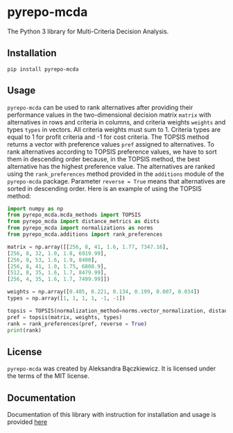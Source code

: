 # pyrepo-mcda

The Python 3 library for Multi-Criteria Decision Analysis.

## Installation

```
pip install pyrepo-mcda
```

## Usage

`pyrepo-mcda` can be used to rank alternatives after providing their performance values in the two-dimensional decision matrix `matrix`
with alternatives in rows and criteria in columns, and criteria weights `weights` and types `types` in vectors. 
All criteria weights must sum to 1. Criteria types are equal to 1 for profit criteria and -1 for cost criteria. The TOPSIS method returns a
vector with preference values `pref` assigned to alternatives. To rank alternatives according to TOPSIS preference values, we have to sort them
in descending order because, in the TOPSIS method, the best alternative has the highest preference value. The alternatives are ranked using 
the `rank_preferences` method provided in the `additions` module of the `pyrepo-mcda` package. Parameter `reverse = True` means that alternatives 
are sorted in descending order. Here is an example of using the TOPSIS method:

```python
import numpy as np
from pyrepo_mcda.mcda_methods import TOPSIS
from pyrepo_mcda import distance_metrics as dists
from pyrepo_mcda import normalizations as norms
from pyrepo_mcda.additions import rank_preferences

matrix = np.array([[256, 8, 41, 1.6, 1.77, 7347.16],
[256, 8, 32, 1.0, 1.8, 6919.99],
[256, 8, 53, 1.6, 1.9, 8400],
[256, 8, 41, 1.0, 1.75, 6808.9],
[512, 8, 35, 1.6, 1.7, 8479.99],
[256, 4, 35, 1.6, 1.7, 7499.99]])

weights = np.array([0.405, 0.221, 0.134, 0.199, 0.007, 0.034])
types = np.array([1, 1, 1, 1, -1, -1])

topsis = TOPSIS(normalization_method=norms.vector_normalization, distance_metric=dists.euclidean)
pref = topsis(matrix, weights, types)
rank = rank_preferences(pref, reverse = True)
print(rank)
```

## License

`pyrepo-mcda` was created by Aleksandra Bączkiewicz. It is licensed under the terms of the MIT license.

## Documentation

Documentation of this library with instruction for installation and usage is 
provided [here](https://pyrepo-mcda.readthedocs.io/en/latest/)